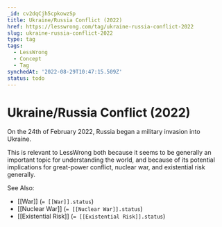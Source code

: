 ```yaml
---
_id: cv2dqCjh5cpkowzSp
title: Ukraine/Russia Conflict (2022)
href: https://lesswrong.com/tag/ukraine-russia-conflict-2022
slug: ukraine-russia-conflict-2022
type: tag
tags:
  - LessWrong
  - Concept
  - Tag
synchedAt: '2022-08-29T10:47:15.509Z'
status: todo
---
```


# Ukraine/Russia Conflict (2022)

On the 24th of February 2022, Russia began a military invasion into Ukraine. 

This is relevant to LessWrong both because it seems to be generally an important topic for understanding the world, and because of its potential implications for great-power conflict, nuclear war, and existential risk generally. 

See Also:

- [[War]] (`= [[War]].status`)
- [[Nuclear War]] (`= [[Nuclear War]].status`)
- [[Existential Risk]] (`= [[Existential Risk]].status`)
